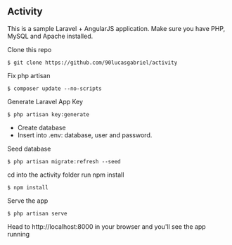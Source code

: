 ## Activity
This is a sample Laravel + AngularJS application.
Make sure you have PHP, MySQL and Apache installed.


Clone this repo
```
$ git clone https://github.com/90lucasgabriel/activity
```
Fix php artisan
```
$ composer update --no-scripts
```
Generate Laravel App Key
```
$ php artisan key:generate
```
- Create database
- Insert into .env: database, user and password.

Seed database
```
$ php artisan migrate:refresh --seed
```
cd into the activity folder run npm install
```
$ npm install
```
Serve the app
```
$ php artisan serve
```

Head to http://localhost:8000 in your browser and you'll see the app running
